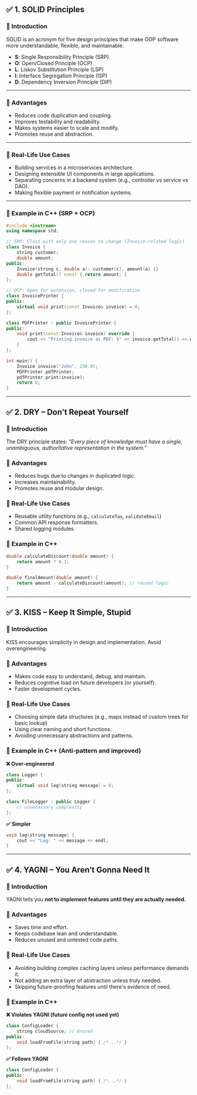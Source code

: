 ## ✅ **1. SOLID Principles**

### 🔹 Introduction

SOLID is an acronym for five design principles that make OOP software more understandable, flexible, and maintainable.

- **S**: Single Responsibility Principle (SRP)
- **O**: Open/Closed Principle (OCP)
- **L**: Liskov Substitution Principle (LSP)
- **I**: Interface Segregation Principle (ISP)
- **D**: Dependency Inversion Principle (DIP)    

---

### 🔹 Advantages

- Reduces code duplication and coupling.
- Improves testability and readability.
- Makes systems easier to scale and modify.
- Promotes reuse and abstraction.

---

### 🔹 Real-Life Use Cases

- Building services in a microservices architecture.    
- Designing extensible UI components in large applications.
- Separating concerns in a backend system (e.g., controller vs service vs DAO).
- Making flexible payment or notification systems.

---

### 🔹 Example in C++ (SRP + OCP)

```cpp
#include <iostream>
using namespace std;

// SRP: Class with only one reason to change (Invoice-related logic)
class Invoice {
    string customer;
    double amount;
public:
    Invoice(string c, double a): customer(c), amount(a) {}
    double getTotal() const { return amount; }
};

// OCP: Open for extension, closed for modification
class InvoicePrinter {
public:
    virtual void print(const Invoice& invoice) = 0;
};

class PDFPrinter : public InvoicePrinter {
public:
    void print(const Invoice& invoice) override {
        cout << "Printing invoice as PDF: $" << invoice.getTotal() << endl;
    }
};

int main() {
    Invoice invoice("John", 250.0);
    PDFPrinter pdfPrinter;
    pdfPrinter.print(invoice);
    return 0;
}
```

---

## ✅ **2. DRY – Don’t Repeat Yourself**

### 🔹 Introduction

The DRY principle states: _"Every piece of knowledge must have a single, unambiguous, authoritative representation in the system."_

### 🔹 Advantages

- Reduces bugs due to changes in duplicated logic.
- Increases maintainability.
- Promotes reuse and modular design.

### 🔹 Real-Life Use Cases

- Reusable utility functions (e.g., `calculateTax`, `validateEmail`)
- Common API response formatters.
- Shared logging modules.

### 🔹 Example in C++

```cpp
double calculateDiscount(double amount) {
    return amount * 0.1;
}

double finalAmount(double amount) {
    return amount - calculateDiscount(amount); // reused logic
}
```

---

## ✅ **3. KISS – Keep It Simple, Stupid**

### 🔹 Introduction

KISS encourages simplicity in design and implementation. Avoid overengineering.

### 🔹 Advantages

- Makes code easy to understand, debug, and maintain.
- Reduces cognitive load on future developers (or yourself).
- Faster development cycles.

### 🔹 Real-Life Use Cases

- Choosing simple data structures (e.g., maps instead of custom trees for basic lookup)
- Using clear naming and short functions.
- Avoiding unnecessary abstractions and patterns.

### 🔹 Example in C++ (Anti-pattern and improved)

**❌ Over-engineered**

```cpp
class Logger {
public:
    virtual void log(string message) = 0;
};

class FileLogger : public Logger {
    // unnecessary complexity
};
```

**✅ Simpler**

```cpp
void log(string message) {
    cout << "Log: " << message << endl;
}
```

---

## ✅ **4. YAGNI – You Aren’t Gonna Need It**

### 🔹 Introduction

YAGNI tells you **not to implement features until they are actually needed.**

### 🔹 Advantages

- Saves time and effort.
- Keeps codebase lean and understandable.
- Reduces unused and untested code paths.

### 🔹 Real-Life Use Cases

- Avoiding building complex caching layers unless performance demands it.
- Not adding an extra layer of abstraction unless truly needed.
- Skipping future-proofing features until there's evidence of need.

### 🔹 Example in C++

**❌ Violates YAGNI (future config not used yet)**

```cpp
class ConfigLoader {
    string cloudSource; // Unused
public:
    void loadFromFile(string path) { /*...*/ }
};
```

**✅ Follows YAGNI**

```cpp
class ConfigLoader {
public:
    void loadFromFile(string path) { /*...*/ }
};
```
